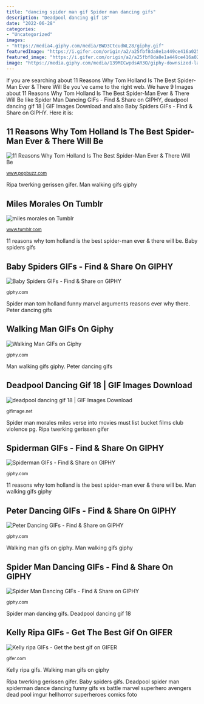 ```yaml
---
title: "dancing spider man gif Spider man dancing gifs"
description: "Deadpool dancing gif 18"
date: "2022-06-28"
categories:
- "Uncategorized"
images:
- "https://media4.giphy.com/media/BWD3CtcudWL28/giphy.gif"
featuredImage: "https://i.gifer.com/origin/a2/a25fbf8da8e1a449ce416a025b3f819f.gif"
featured_image: "https://i.gifer.com/origin/a2/a25fbf8da8e1a449ce416a025b3f819f.gif"
image: "https://media.giphy.com/media/139MICwpdsAR3O/giphy-downsized-large.gif"
---
```


If you are searching about 11 Reasons Why Tom Holland Is The Best Spider-Man Ever &amp; There Will Be you've came to the right web. We have 9 Images about 11 Reasons Why Tom Holland Is The Best Spider-Man Ever &amp; There Will Be like Spider Man Dancing GIFs - Find &amp; Share on GIPHY, deadpool dancing gif 18 | GIF Images Download and also Baby Spiders GIFs - Find &amp; Share on GIPHY. Here it is:

## 11 Reasons Why Tom Holland Is The Best Spider-Man Ever &amp; There Will Be

![11 Reasons Why Tom Holland Is The Best Spider-Man Ever &amp; There Will Be](http://images.hellogiggles.com/uploads/2017/05/24055943/spiderman5.gif "Dancing dance bad gifs marvel tobey spider maguire man spiderman giphy embarrassed comics lessons remember needs every")

<small>www.popbuzz.com</small>

Ripa twerking gerissen gifer. Man walking gifs giphy

## Miles Morales On Tumblr

![miles morales on Tumblr](https://78.media.tumblr.com/602bec604cbc74834c8a5013339f2676/tumblr_p0pl4wpo1v1v0ywk4o3_500.gif "Miles morales on tumblr")

<small>www.tumblr.com</small>

11 reasons why tom holland is the best spider-man ever &amp; there will be. Baby spiders gifs

## Baby Spiders GIFs - Find &amp; Share On GIPHY

![Baby Spiders GIFs - Find &amp; Share on GIPHY](https://media.giphy.com/media/139MICwpdsAR3O/giphy-downsized-large.gif "Ripa twerking gerissen gifer")

<small>giphy.com</small>

Spider man tom holland funny marvel arguments reasons ever why there. Peter dancing gifs

## Walking Man GIFs On Giphy

![Walking Man GIFs on Giphy](http://media.giphy.com/media/Viu9BMJ8CDENq/giphy.gif "Deadpool dancing gif 18")

<small>giphy.com</small>

Man walking gifs giphy. Peter dancing gifs

## Deadpool Dancing Gif 18 | GIF Images Download

![deadpool dancing gif 18 | GIF Images Download](http://gifimage.net/wp-content/uploads/2017/07/deadpool-dancing-gif-18.gif "Emo tobey maguire bailando venom symbiote carnage symbiotes")

<small>gifimage.net</small>

Spider man morales miles verse into movies must list bucket films club violence pg. Ripa twerking gerissen gifer

## Spiderman GIFs - Find &amp; Share On GIPHY

![Spiderman GIFs - Find &amp; Share on GIPHY](https://media4.giphy.com/media/BWD3CtcudWL28/giphy.gif "Baby spiders gifs")

<small>giphy.com</small>

11 reasons why tom holland is the best spider-man ever &amp; there will be. Man walking gifs giphy

## Peter Dancing GIFs - Find &amp; Share On GIPHY

![Peter Dancing GIFs - Find &amp; Share on GIPHY](https://media1.giphy.com/media/gkXJ9WxXkWBxu/giphy.gif "Emo tobey maguire bailando venom symbiote carnage symbiotes")

<small>giphy.com</small>

Walking man gifs on giphy. Man walking gifs giphy

## Spider Man Dancing GIFs - Find &amp; Share On GIPHY

![Spider Man Dancing GIFs - Find &amp; Share on GIPHY](https://media.giphy.com/media/cgLnOHV8mhaGk/200.gif "Deadpool spider man spiderman dance dancing funny gifs vs battle marvel superhero avengers dead pool imgur hellhorror superheroes comics foto")

<small>giphy.com</small>

Spider man dancing gifs. Deadpool dancing gif 18

## Kelly Ripa GIFs - Get The Best Gif On GIFER

![Kelly ripa GIFs - Get the best gif on GIFER](https://i.gifer.com/origin/a2/a25fbf8da8e1a449ce416a025b3f819f.gif "Ripa twerking gerissen gifer")

<small>gifer.com</small>

Kelly ripa gifs. Walking man gifs on giphy

Ripa twerking gerissen gifer. Baby spiders gifs. Deadpool spider man spiderman dance dancing funny gifs vs battle marvel superhero avengers dead pool imgur hellhorror superheroes comics foto
